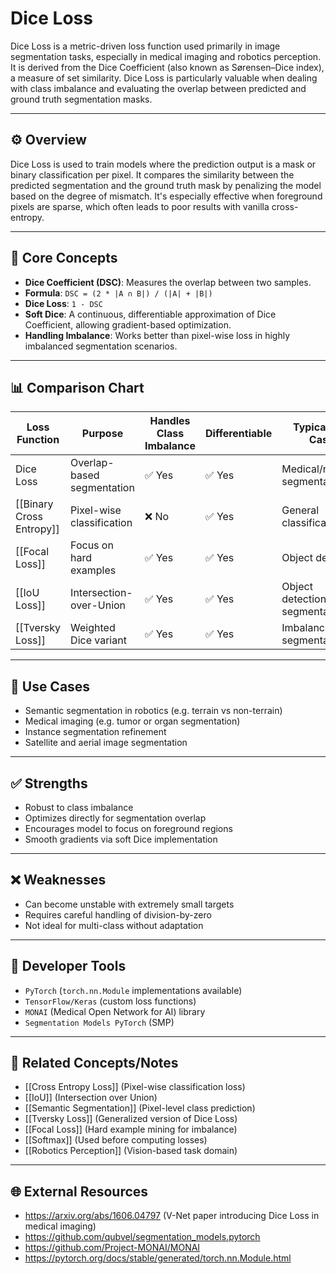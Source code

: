 # Dice Loss

Dice Loss is a metric-driven loss function used primarily in image segmentation tasks, especially in medical imaging and robotics perception. It is derived from the Dice Coefficient (also known as Sørensen–Dice index), a measure of set similarity. Dice Loss is particularly valuable when dealing with class imbalance and evaluating the overlap between predicted and ground truth segmentation masks.

---

## ⚙️ Overview

Dice Loss is used to train models where the prediction output is a mask or binary classification per pixel. It compares the similarity between the predicted segmentation and the ground truth mask by penalizing the model based on the degree of mismatch. It's especially effective when foreground pixels are sparse, which often leads to poor results with vanilla cross-entropy.

---

## 🧠 Core Concepts

- **Dice Coefficient (DSC)**: Measures the overlap between two samples.
- **Formula**: `DSC = (2 * |A ∩ B|) / (|A| + |B|)`
- **Dice Loss**: `1 - DSC`
- **Soft Dice**: A continuous, differentiable approximation of Dice Coefficient, allowing gradient-based optimization.
- **Handling Imbalance**: Works better than pixel-wise loss in highly imbalanced segmentation scenarios.

---

## 📊 Comparison Chart

| Loss Function         | Purpose                     | Handles Class Imbalance | Differentiable | Typical Use Case             |
|-----------------------|-----------------------------|--------------------------|----------------|------------------------------|
| Dice Loss             | Overlap-based segmentation  | ✅ Yes                   | ✅ Yes         | Medical/robotics segmentation|
| [[Binary Cross Entropy]]  | Pixel-wise classification   | ❌ No                    | ✅ Yes         | General classification       |
| [[Focal Loss]]            | Focus on hard examples      | ✅ Yes                   | ✅ Yes         | Object detection             |
| [[IoU Loss]]              | Intersection-over-Union     | ✅ Yes                   | ✅ Yes         | Object detection, segmentation|
| [[Tversky Loss]]          | Weighted Dice variant       | ✅ Yes                   | ✅ Yes         | Imbalanced segmentation      |

---

## 🧰 Use Cases

- Semantic segmentation in robotics (e.g. terrain vs non-terrain)
- Medical imaging (e.g. tumor or organ segmentation)
- Instance segmentation refinement
- Satellite and aerial image segmentation

---

## ✅ Strengths

- Robust to class imbalance
- Optimizes directly for segmentation overlap
- Encourages model to focus on foreground regions
- Smooth gradients via soft Dice implementation

---

## ❌ Weaknesses

- Can become unstable with extremely small targets
- Requires careful handling of division-by-zero
- Not ideal for multi-class without adaptation

---

## 🔧 Developer Tools

- `PyTorch` (`torch.nn.Module` implementations available)
- `TensorFlow/Keras` (custom loss functions)
- `MONAI` (Medical Open Network for AI) library
- `Segmentation Models PyTorch` (SMP)

---

## 🧠 Related Concepts/Notes

- [[Cross Entropy Loss]] (Pixel-wise classification loss)
- [[IoU]] (Intersection over Union)
- [[Semantic Segmentation]] (Pixel-level class prediction)
- [[Tversky Loss]] (Generalized version of Dice Loss)
- [[Focal Loss]] (Hard example mining for imbalance)
- [[Softmax]] (Used before computing losses)
- [[Robotics Perception]] (Vision-based task domain)

---

## 🌐 External Resources

- https://arxiv.org/abs/1606.04797 (V-Net paper introducing Dice Loss in medical imaging)
- https://github.com/qubvel/segmentation_models.pytorch
- https://github.com/Project-MONAI/MONAI
- https://pytorch.org/docs/stable/generated/torch.nn.Module.html
